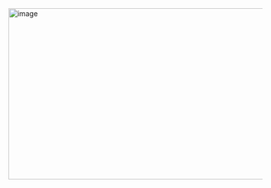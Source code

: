 
<img width="700" height="341" alt="image" src="https://github.com/user-attachments/assets/3beec9d5-65ca-4ca2-9409-3a3b14823e02" />
